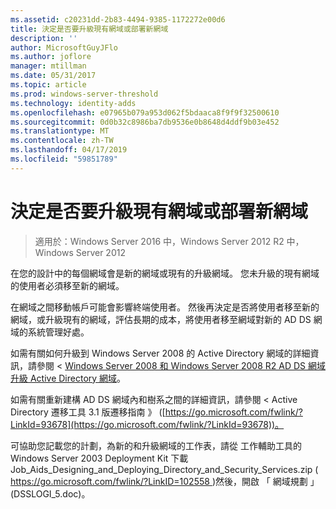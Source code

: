 ```yaml
---
ms.assetid: c20231dd-2b83-4494-9385-1172272e00d6
title: 決定是否要升級現有網域或部署新網域
description: ''
author: MicrosoftGuyJFlo
ms.author: joflore
manager: mtillman
ms.date: 05/31/2017
ms.topic: article
ms.prod: windows-server-threshold
ms.technology: identity-adds
ms.openlocfilehash: e07965b079a953d062f5bdaaca8f9f9f32500610
ms.sourcegitcommit: 0d0b32c8986ba7db9536e0b8648d4ddf9b03e452
ms.translationtype: MT
ms.contentlocale: zh-TW
ms.lasthandoff: 04/17/2019
ms.locfileid: "59851789"
---
```

# <a name="determining-whether-to-upgrade-existing-domains-or-deploy-new-domains"></a>決定是否要升級現有網域或部署新網域

>適用於：Windows Server 2016 中，Windows Server 2012 R2 中，Windows Server 2012

在您的設計中的每個網域會是新的網域或現有的升級網域。 您未升級的現有網域的使用者必須移至新的網域。  
  
在網域之間移動帳戶可能會影響終端使用者。 然後再決定是否將使用者移至新的網域，或升級現有的網域，評估長期的成本，將使用者移至網域對新的 AD DS 網域的系統管理好處。  
  
如需有關如何升級到 Windows Server 2008 的 Active Directory 網域的詳細資訊，請參閱 < [Windows Server 2008 和 Windows Server 2008 R2 AD DS 網域升級 Active Directory 網域](https://technet.microsoft.com/library/cc731188.aspx)。  
  
如需有關重新建構 AD DS 網域內和樹系之間的詳細資訊，請參閱 < Active Directory 遷移工具 3.1 版遷移指南 》 ([https://go.microsoft.com/fwlink/?LinkId=93678](https://go.microsoft.com/fwlink/?LinkId=93678))。  
  
可協助您記載您的計劃，為新的和升級網域的工作表，請從 工作輔助工具的 Windows Server 2003 Deployment Kit 下載 Job_Aids_Designing_and_Deploying_Directory_and_Security_Services.zip ([ https://go.microsoft.com/fwlink/?LinkID=102558 ](https://go.microsoft.com/fwlink/?LinkID=102558))然後，開啟 「 網域規劃 」 (DSSLOGI_5.doc)。  
  


